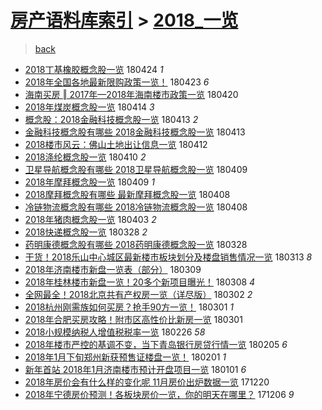 [房产语料库索引](../../README.md)  > [2018_一览](2018_一览.md)
====
> [back](../README.md)

- [2018丁基橡胶概念股一览](http://jkwz.applinzi.com/ittc/7095548789140227082.html#2018%E4%B8%81%E5%9F%BA%E6%A9%A1%E8%83%B6%E6%A6%82%E5%BF%B5%E8%82%A1%E4%B8%80%E8%A7%88) 180424 *1* 
- [2018年全国各地最新限购政策一览！](http://jkwz.applinzi.com/ittc/7095107328972162055.html#2018%E5%B9%B4%E5%85%A8%E5%9B%BD%E5%90%84%E5%9C%B0%E6%9C%80%E6%96%B0%E9%99%90%E8%B4%AD%E6%94%BF%E7%AD%96%E4%B8%80%E8%A7%88%EF%BC%81) 180423 *6* 
- [海南买房 ‖ 2017年—2018年海南楼市政策一览](http://jkwz.applinzi.com/ittc/7094082987241243664.html#%E6%B5%B7%E5%8D%97%E4%B9%B0%E6%88%BF+%E2%80%96+2017%E5%B9%B4%E2%80%942018%E5%B9%B4%E6%B5%B7%E5%8D%97%E6%A5%BC%E5%B8%82%E6%94%BF%E7%AD%96%E4%B8%80%E8%A7%88) 180420  
- [2018年煤炭概念股一览](http://jkwz.applinzi.com/ittc/7091791993091130375.html#2018%E5%B9%B4%E7%85%A4%E7%82%AD%E6%A6%82%E5%BF%B5%E8%82%A1%E4%B8%80%E8%A7%88) 180414 *3* 
- [概念股：2018金融科技概念股一览](http://jkwz.applinzi.com/ittc/7091500910641677319.html#%E6%A6%82%E5%BF%B5%E8%82%A1%EF%BC%9A2018%E9%87%91%E8%9E%8D%E7%A7%91%E6%8A%80%E6%A6%82%E5%BF%B5%E8%82%A1%E4%B8%80%E8%A7%88) 180413 *2* 
- [金融科技概念股有哪些 2018金融科技概念股一览](http://jkwz.applinzi.com/ittc/7091428731455538182.html#%E9%87%91%E8%9E%8D%E7%A7%91%E6%8A%80%E6%A6%82%E5%BF%B5%E8%82%A1%E6%9C%89%E5%93%AA%E4%BA%9B+2018%E9%87%91%E8%9E%8D%E7%A7%91%E6%8A%80%E6%A6%82%E5%BF%B5%E8%82%A1%E4%B8%80%E8%A7%88) 180413  
- [2018楼市风云：佛山土地出让信息一览](http://jkwz.applinzi.com/ittc/7091082872134042641.html#2018%E6%A5%BC%E5%B8%82%E9%A3%8E%E4%BA%91%EF%BC%9A%E4%BD%9B%E5%B1%B1%E5%9C%9F%E5%9C%B0%E5%87%BA%E8%AE%A9%E4%BF%A1%E6%81%AF%E4%B8%80%E8%A7%88) 180412  
- [2018涤纶概念股一览](http://jkwz.applinzi.com/ittc/7090405230628045840.html#2018%E6%B6%A4%E7%BA%B6%E6%A6%82%E5%BF%B5%E8%82%A1%E4%B8%80%E8%A7%88) 180410 *2* 
- [卫星导航概念股有哪些 2018卫星导航概念股一览](http://jkwz.applinzi.com/ittc/7089962737985913862.html#%E5%8D%AB%E6%98%9F%E5%AF%BC%E8%88%AA%E6%A6%82%E5%BF%B5%E8%82%A1%E6%9C%89%E5%93%AA%E4%BA%9B+2018%E5%8D%AB%E6%98%9F%E5%AF%BC%E8%88%AA%E6%A6%82%E5%BF%B5%E8%82%A1%E4%B8%80%E8%A7%88) 180409  
- [2018年摩拜概念股一览](http://jkwz.applinzi.com/ittc/7089887291738948618.html#2018%E5%B9%B4%E6%91%A9%E6%8B%9C%E6%A6%82%E5%BF%B5%E8%82%A1%E4%B8%80%E8%A7%88) 180409 *1* 
- [2018摩拜概念股有哪些 最新摩拜概念股一览](http://jkwz.applinzi.com/ittc/7089659682367210502.html#2018%E6%91%A9%E6%8B%9C%E6%A6%82%E5%BF%B5%E8%82%A1%E6%9C%89%E5%93%AA%E4%BA%9B+%E6%9C%80%E6%96%B0%E6%91%A9%E6%8B%9C%E6%A6%82%E5%BF%B5%E8%82%A1%E4%B8%80%E8%A7%88) 180408  
- [冷链物流概念股有哪些 2018冷链物流概念股一览](http://jkwz.applinzi.com/ittc/7089575051429151760.html#%E5%86%B7%E9%93%BE%E7%89%A9%E6%B5%81%E6%A6%82%E5%BF%B5%E8%82%A1%E6%9C%89%E5%93%AA%E4%BA%9B+2018%E5%86%B7%E9%93%BE%E7%89%A9%E6%B5%81%E6%A6%82%E5%BF%B5%E8%82%A1%E4%B8%80%E8%A7%88) 180408  
- [2018年猪肉概念股一览](http://jkwz.applinzi.com/ittc/7087683396526670854.html#2018%E5%B9%B4%E7%8C%AA%E8%82%89%E6%A6%82%E5%BF%B5%E8%82%A1%E4%B8%80%E8%A7%88) 180403 *2* 
- [2018快递概念股一览](http://jkwz.applinzi.com/ittc/7085528009237070855.html#2018%E5%BF%AB%E9%80%92%E6%A6%82%E5%BF%B5%E8%82%A1%E4%B8%80%E8%A7%88) 180328 *2* 
- [药明康德概念股有哪些 2018药明康德概念股一览](http://jkwz.applinzi.com/ittc/7085465639454245904.html#%E8%8D%AF%E6%98%8E%E5%BA%B7%E5%BE%B7%E6%A6%82%E5%BF%B5%E8%82%A1%E6%9C%89%E5%93%AA%E4%BA%9B+2018%E8%8D%AF%E6%98%8E%E5%BA%B7%E5%BE%B7%E6%A6%82%E5%BF%B5%E8%82%A1%E4%B8%80%E8%A7%88) 180328  
- [干货！2018乐山中心城区最新楼市板块划分及楼盘销售情况一览](http://jkwz.applinzi.com/ittc/7079960580737991690.html#%E5%B9%B2%E8%B4%A7%EF%BC%812018%E4%B9%90%E5%B1%B1%E4%B8%AD%E5%BF%83%E5%9F%8E%E5%8C%BA%E6%9C%80%E6%96%B0%E6%A5%BC%E5%B8%82%E6%9D%BF%E5%9D%97%E5%88%92%E5%88%86%E5%8F%8A%E6%A5%BC%E7%9B%98%E9%94%80%E5%94%AE%E6%83%85%E5%86%B5%E4%B8%80%E8%A7%88) 180313 *8* 
- [2018年济南楼市新盘一览表（部分）](http://jkwz.applinzi.com/ittc/7078508833507116038.html#2018%E5%B9%B4%E6%B5%8E%E5%8D%97%E6%A5%BC%E5%B8%82%E6%96%B0%E7%9B%98%E4%B8%80%E8%A7%88%E8%A1%A8%EF%BC%88%E9%83%A8%E5%88%86%EF%BC%89) 180309  
- [2018年桂林楼市新盘一览！20多个新项目曝光！](http://jkwz.applinzi.com/ittc/7078031663374533639.html#2018%E5%B9%B4%E6%A1%82%E6%9E%97%E6%A5%BC%E5%B8%82%E6%96%B0%E7%9B%98%E4%B8%80%E8%A7%88%EF%BC%8120%E5%A4%9A%E4%B8%AA%E6%96%B0%E9%A1%B9%E7%9B%AE%E6%9B%9D%E5%85%89%EF%BC%81) 180308 *4* 
- [全网最全！2018北京共有产权房一览（详尽版）](http://jkwz.applinzi.com/ittc/7075861972073841681.html#%E5%85%A8%E7%BD%91%E6%9C%80%E5%85%A8%EF%BC%812018%E5%8C%97%E4%BA%AC%E5%85%B1%E6%9C%89%E4%BA%A7%E6%9D%83%E6%88%BF%E4%B8%80%E8%A7%88%EF%BC%88%E8%AF%A6%E5%B0%BD%E7%89%88%EF%BC%89) 180302 *2* 
- [2018杭州刚需族如何买房？抢手90方一览！](http://jkwz.applinzi.com/ittc/7075554869270545419.html#2018%E6%9D%AD%E5%B7%9E%E5%88%9A%E9%9C%80%E6%97%8F%E5%A6%82%E4%BD%95%E4%B9%B0%E6%88%BF%EF%BC%9F%E6%8A%A2%E6%89%8B90%E6%96%B9%E4%B8%80%E8%A7%88%EF%BC%81) 180301 *1* 
- [2018年合肥买房攻略！附市区高性价比新房一览](http://jkwz.applinzi.com/ittc/7075552661388919824.html#2018%E5%B9%B4%E5%90%88%E8%82%A5%E4%B9%B0%E6%88%BF%E6%94%BB%E7%95%A5%EF%BC%81%E9%99%84%E5%B8%82%E5%8C%BA%E9%AB%98%E6%80%A7%E4%BB%B7%E6%AF%94%E6%96%B0%E6%88%BF%E4%B8%80%E8%A7%88) 180301  
- [2018小规模纳税人增值税税率一览](http://jkwz.applinzi.com/ittc/7074398414781809681.html#2018%E5%B0%8F%E8%A7%84%E6%A8%A1%E7%BA%B3%E7%A8%8E%E4%BA%BA%E5%A2%9E%E5%80%BC%E7%A8%8E%E7%A8%8E%E7%8E%87%E4%B8%80%E8%A7%88) 180226 *58* 
- [2018年楼市严控的基调不变，当下青岛银行房贷行情一览](http://jkwz.applinzi.com/ittc/7066582822280496145.html#2018%E5%B9%B4%E6%A5%BC%E5%B8%82%E4%B8%A5%E6%8E%A7%E7%9A%84%E5%9F%BA%E8%B0%83%E4%B8%8D%E5%8F%98%EF%BC%8C%E5%BD%93%E4%B8%8B%E9%9D%92%E5%B2%9B%E9%93%B6%E8%A1%8C%E6%88%BF%E8%B4%B7%E8%A1%8C%E6%83%85%E4%B8%80%E8%A7%88) 180205 *6* 
- [2018年1月下旬郑州新获预售证楼盘一览！](http://jkwz.applinzi.com/ittc/7065181055567266826.html#2018%E5%B9%B41%E6%9C%88%E4%B8%8B%E6%97%AC%E9%83%91%E5%B7%9E%E6%96%B0%E8%8E%B7%E9%A2%84%E5%94%AE%E8%AF%81%E6%A5%BC%E7%9B%98%E4%B8%80%E8%A7%88%EF%BC%81) 180201 *1* 
- [新年首站 2018年1月济南楼市预计开盘项目一览](http://jkwz.applinzi.com/ittc/7053527911875740688.html#%E6%96%B0%E5%B9%B4%E9%A6%96%E7%AB%99+2018%E5%B9%B41%E6%9C%88%E6%B5%8E%E5%8D%97%E6%A5%BC%E5%B8%82%E9%A2%84%E8%AE%A1%E5%BC%80%E7%9B%98%E9%A1%B9%E7%9B%AE%E4%B8%80%E8%A7%88) 180101 *6* 
- [2018年房价会有什么样的变化呢 11月房价出炉数据一览](http://jkwz.applinzi.com/ittc/7048741664082887697.html#2018%E5%B9%B4%E6%88%BF%E4%BB%B7%E4%BC%9A%E6%9C%89%E4%BB%80%E4%B9%88%E6%A0%B7%E7%9A%84%E5%8F%98%E5%8C%96%E5%91%A2+11%E6%9C%88%E6%88%BF%E4%BB%B7%E5%87%BA%E7%82%89%E6%95%B0%E6%8D%AE%E4%B8%80%E8%A7%88) 171220  
- [2018年宁德房价预测！各板块房价一览，你的明天在哪里？](http://jkwz.applinzi.com/ittc/7044015090792137745.html#2018%E5%B9%B4%E5%AE%81%E5%BE%B7%E6%88%BF%E4%BB%B7%E9%A2%84%E6%B5%8B%EF%BC%81%E5%90%84%E6%9D%BF%E5%9D%97%E6%88%BF%E4%BB%B7%E4%B8%80%E8%A7%88%EF%BC%8C%E4%BD%A0%E7%9A%84%E6%98%8E%E5%A4%A9%E5%9C%A8%E5%93%AA%E9%87%8C%EF%BC%9F) 171206 *9* 
